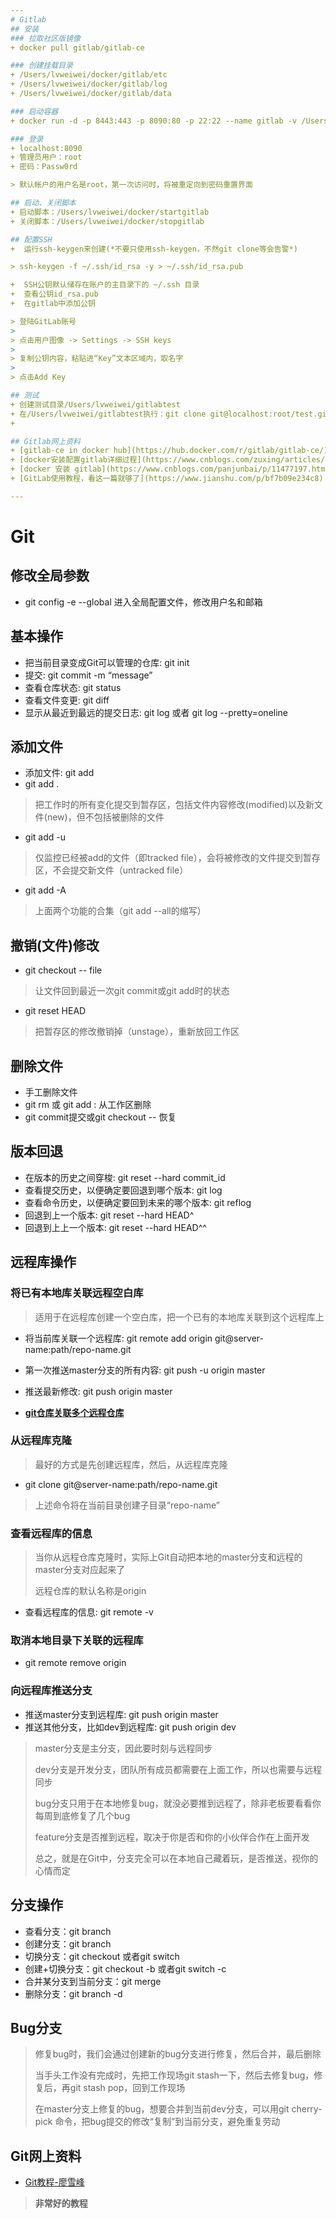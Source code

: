 ```yaml
---
# Gitlab
## 安装
### 拉取社区版镜像
+ docker pull gitlab/gitlab-ce

### 创建挂载目录
+ /Users/lvweiwei/docker/gitlab/etc
+ /Users/lvweiwei/docker/gitlab/log
+ /Users/lvweiwei/docker/gitlab/data

### 启动容器
+ docker run -d -p 8443:443 -p 8090:80 -p 22:22 --name gitlab -v /Users/lvweiwei/docker/gitlab/etc:/etc/gitlab -v  /Users/lvweiwei/docker/gitlab/log:/var/log/gitlab -v /Users/lvweiwei/docker/gitlab/data:/var/opt/gitlab gitlab/gitlab-ce

### 登录
+ localhost:8090
+ 管理员用户：root
+ 密码：Passw0rd

> 默认帐户的用户名是root，第一次访问时，将被重定向到密码重置界面

## 启动、关闭脚本
+ 启动脚本：/Users/lvweiwei/docker/startgitlab
+ 关闭脚本：/Users/lvweiwei/docker/stopgitlab

## 配置SSH
+  运行ssh-keygen来创建(*不要只使用ssh-keygen，不然git clone等会告警*)

> ssh-keygen -f ~/.ssh/id_rsa -y > ~/.ssh/id_rsa.pub

+  SSH公钥默认储存在账户的主目录下的 ~/.ssh 目录
+  查看公钥id_rsa.pub
+  在gitlab中添加公钥

> 登陆GitLab账号
>
> 点击用户图像 -> Settings -> SSH keys
>
> 复制公钥内容，粘贴进“Key”文本区域内，取名字
> 
> 点击Add Key

## 测试
+ 创建测试目录/Users/lvweiwei/gitlabtest
+ 在/Users/lvweiwei/gitlabtest执行：git clone git@localhost:root/test.git
+ 

## Gitlab网上资料
+ [gitlab-ce in docker hub](https://hub.docker.com/r/gitlab/gitlab-ce/)
+ [docker安装配置gitlab详细过程](https://www.cnblogs.com/zuxing/articles/9329152.html)
+ [docker 安装 gitlab](https://www.cnblogs.com/panjunbai/p/11477197.html)
+ [GitLab使用教程，看这一篇就够了](https://www.jianshu.com/p/bf7b09e234c8)

---
```

# Git
## 修改全局参数
+ git config -e --global 进入全局配置文件，修改用户名和邮箱

## 基本操作
+ 把当前目录变成Git可以管理的仓库: git init 
+ 提交: git commit -m “message”
+ 查看仓库状态: git status
+ 查看文件变更: git diff <filename>
+ 显示从最近到最远的提交日志: git log 或者 git log --pretty=oneline

## 添加文件
+ 添加文件: git add <file1> <file2> 
+ git add . 

> 把工作时的所有变化提交到暂存区，包括文件内容修改(modified)以及新文件(new)，但不包括被删除的文件

+ git add -u

> 仅监控已经被add的文件（即tracked file），会将被修改的文件提交到暂存区，不会提交新文件（untracked file） 

+ git add -A 

> 上面两个功能的合集（git add --all的缩写）

## 撤销(文件)修改
+ git checkout -- file

> 让文件回到最近一次git commit或git add时的状态

+ git reset HEAD <file>

> 把暂存区的修改撤销掉（unstage），重新放回工作区

## 删除文件
+ 手工删除文件
+ git rm <file> 或 git add<file> : 从工作区删除
+ git commit提交或git checkout -- <file>恢复

## 版本回退
+ 在版本的历史之间穿梭: git reset --hard commit_id
+ 查看提交历史，以便确定要回退到哪个版本: git log
+ 查看命令历史，以便确定要回到未来的哪个版本: git reflog
+ 回退到上一个版本: git reset --hard HEAD^
+ 回退到上上一个版本: git reset --hard HEAD^^

## 远程库操作
### 将已有本地库关联远程空白库

> 适用于在远程库创建一个空白库，把一个已有的本地库关联到这个远程库上

+ 将当前库关联一个远程库: git remote add origin git@server-name:path/repo-name.git
+ 第一次推送master分支的所有内容: git push -u origin master
+ 推送最新修改: git push origin master

+ **[git仓库关联多个远程仓库](https://blog.csdn.net/Chenftli/article/details/83584111)**

### 从远程库克隆

> 最好的方式是先创建远程库，然后，从远程库克隆

+ git clone git@server-name:path/repo-name.git

> 上述命令将在当前目录创建子目录“repo-name”
> 

### 查看远程库的信息

> 当你从远程仓库克隆时，实际上Git自动把本地的master分支和远程的master分支对应起来了
> 
> 远程仓库的默认名称是origin

+ 查看远程库的信息: git remote -v

### 取消本地目录下关联的远程库

+ git remote remove origin

### 向远程库推送分支
+ 推送master分支到远程库: git push origin master
+ 推送其他分支，比如dev到远程库: git push origin dev

> master分支是主分支，因此要时刻与远程同步
> 
> dev分支是开发分支，团队所有成员都需要在上面工作，所以也需要与远程同步
>
> bug分支只用于在本地修复bug，就没必要推到远程了，除非老板要看看你每周到底修复了几个bug
> 
> feature分支是否推到远程，取决于你是否和你的小伙伴合作在上面开发
> 
> 总之，就是在Git中，分支完全可以在本地自己藏着玩，是否推送，视你的心情而定

## 分支操作
+ 查看分支：git branch
+ 创建分支：git branch <name>
+ 切换分支：git checkout <name>或者git switch <name>
+ 创建+切换分支：git checkout -b <name>或者git switch -c <name>
+ 合并某分支到当前分支：git merge <name>
+ 删除分支：git branch -d <name>

## Bug分支
> 修复bug时，我们会通过创建新的bug分支进行修复，然后合并，最后删除
> 
> 当手头工作没有完成时，先把工作现场git stash一下，然后去修复bug，修复后，再git stash pop，回到工作现场
> 
> 在master分支上修复的bug，想要合并到当前dev分支，可以用git cherry-pick <commit>命令，把bug提交的修改“复制”到当前分支，避免重复劳动

## Git网上资料
+ [Git教程-廖雪峰](https://www.liaoxuefeng.com/wiki/896043488029600)

> **非常好的教程**